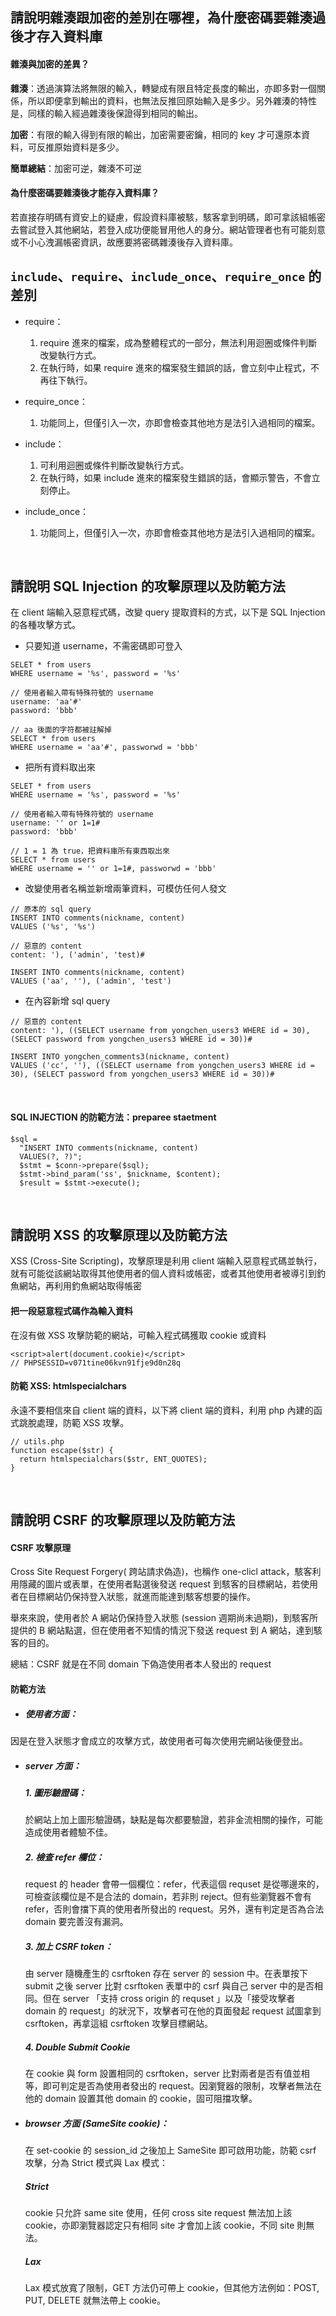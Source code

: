 ## 請說明雜湊跟加密的差別在哪裡，為什麼密碼要雜湊過後才存入資料庫
#### 雜湊與加密的差異？
**雜湊**：透過演算法將無限的輸入，轉變成有限且特定長度的輸出，亦即多對一個關係，所以即便拿到輸出的資料，也無法反推回原始輸入是多少。另外雜湊的特性是，同樣的輸入經過雜湊後保證得到相同的輸出。

**加密**：有限的輸入得到有限的輸出，加密需要密鑰，相同的 key 才可還原本資料，可反推原始資料是多少。

**簡單總結**：加密可逆，雜湊不可逆

#### 為什麼密碼要雜湊後才能存入資料庫？
若直接存明碼有資安上的疑慮，假設資料庫被駭，駭客拿到明碼，即可拿該組帳密去嘗試登入其他網站，若登入成功便能冒用他人的身分。網站管理者也有可能刻意或不小心洩漏帳密資訊，故應要將密碼雜湊後存入資料庫。
<br>

## `include`、`require`、`include_once`、`require_once` 的差別
- require：
  1. require 進來的檔案，成為整體程式的一部分，無法利用迴圈或條件判斷改變執行方式。
  2. 在執行時，如果 require 進來的檔案發生錯誤的話，會立刻中止程式，不再往下執行。

- require_once：
  1. 功能同上，但僅引入一次，亦即會檢查其他地方是法引入過相同的檔案。

- include：
  1. 可利用迴圈或條件判斷改變執行方式。
  2. 在執行時，如果 include 進來的檔案發生錯誤的話，會顯示警告，不會立刻停止。

- include_once：
  1. 功能同上，但僅引入一次，亦即會檢查其他地方是法引入過相同的檔案。
<br>

## 請說明 SQL Injection 的攻擊原理以及防範方法
在 client 端輸入惡意程式碼，改變 query 提取資料的方式，以下是 SQL Injection 的各種攻擊方式。

- 只要知道 username，不需密碼即可登入
```php=
SELET * from users
WHERE username = '%s', password = '%s'

// 使用者輸入帶有特殊符號的 username
username: 'aa'#'
password: 'bbb'

// aa 後面的字符都被註解掉
SELECT * from users
WHERE username = 'aa'#', passworwd = 'bbb'
```

- 把所有資料取出來
```php=
SELET * from users
WHERE username = '%s', password = '%s'

// 使用者輸入帶有特殊符號的 username
username: '' or 1=1#
password: 'bbb'

// 1 = 1 為 true，把資料庫所有東西取出來
SELECT * from users
WHERE username = '' or 1=1#, passworwd = 'bbb'
```

- 改變使用者名稱並新增兩筆資料，可模仿任何人發文
```php=
// 原本的 sql query
INSERT INTO comments(nickname, content)
VALUES ('%s', '%s')

// 惡意的 content
content: '), ('admin', 'test)#

INSERT INTO comments(nickname, content)
VALUES ('aa', ''), ('admin', 'test')
```

- 在內容新增 sql query
```php=
// 惡意的 content
content: '), ((SELECT username from yongchen_users3 WHERE id = 30), (SELECT password from yongchen_users3 WHERE id = 30))#

INSERT INTO yongchen_comments3(nickname, content)
VALUES ('cc', ''), ((SELECT username from yongchen_users3 WHERE id = 30), (SELECT password from yongchen_users3 WHERE id = 30))#
```
<br>

#### SQL INJECTION 的防範方法：preparee staetment
```php=
$sql = 
  "INSERT INTO comments(nickname, content)
  VALUES(?, ?)";
  $stmt = $conn->prepare($sql);
  $stmt->bind_param('ss', $nickname, $content);
  $result = $stmt->execute();
```
<br>

##  請說明 XSS 的攻擊原理以及防範方法
XSS (Cross-Site Scripting)，攻擊原理是利用 client 端輸入惡意程式碼並執行，就有可能從該網站取得其他使用者的個人資料或帳密，或者其他使用者被導引到釣魚網站，再利用釣魚網站取得帳密

#### 把一段惡意程式碼作為輸入資料
在沒有做 XSS 攻擊防範的網站，可輸入程式碼獲取 cookie 或資料

```javascript=
<script>alert(document.cookie)</script>
// PHPSESSID=v071tine06kvn91fje9d0n28q
```

#### 防範 XSS: htmlspecialchars
永遠不要相信來自 client 端的資料，以下將 client 端的資料，利用 php 內建的函式跳脫處理，防範 XSS 攻擊。

```javascript=
// utils.php
function escape($str) {
  return htmlspecialchars($str, ENT_QUOTES);
}
```
<br>

## 請說明 CSRF 的攻擊原理以及防範方法
#### CSRF 攻擊原理
Cross Site Request Forgery( 跨站請求偽造)，也稱作 one-clicl attack，駭客利用隱藏的圖片或表單，在使用者點選後發送 request 到駭客的目標網站，若使用者在目標網站仍保持登入狀態，就進而能達到駭客想要的操作。

舉來來說，使用者於 A 網站仍保持登入狀態 (session 週期尚未過期)，到駭客所提供的 B 網站點選，但在使用者不知情的情況下發送 request 到 A 網站，達到駭客的目的。

總結：CSRF 就是在不同 domain 下偽造使用者本人發出的 request

#### 防範方法
- ##### 使用者方面：
因是在登入狀態才會成立的攻擊方式，故使用者可每次使用完網站後便登出。

- ##### server 方面：
  ##### 1. 圖形驗證碼：
  於網站上加上圖形驗證碼，缺點是每次都要驗證，若非金流相關的操作，可能造成使用者體驗不佳。

  ##### 2. 檢查 refer 欄位：
  request 的 header 會帶一個欄位：refer，代表這個 requset 是從哪邊來的，可檢查該欄位是不是合法的 domain，若非則 reject。但有些瀏覽器不會有 refer，否則會擋下真的使用者所發出的 request。另外，還有判定是否為合法 domain 要完善沒有漏洞。

  ##### 3. 加上 CSRF token：
  由 server 隨機產生的 csrftoken 存在 server 的 session 中。在表單按下 submit 之後 server 比對 csrftoken 表單中的 csrf 與自己 server 中的是否相同。但在 server 「支持 cross origin 的 requset 」以及「接受攻擊者 domain 的 request」的狀況下，攻擊者可在他的頁面發起 request 試圖拿到 csrftoken，再拿這組 csrftoken 攻擊目標網站。

  ##### 4. Double Submit Cookie
  在 cookie 與 form 設置相同的 csrftoken，server 比對兩者是否有值並相等，即可判定是否為使用者發出的 request。因瀏覽器的限制，攻擊者無法在他的 domain 設置其他 domain 的 cookie，固可阻擋攻擊。

- ##### browser 方面 (SameSite cookie)：
  在 set-cookie 的 session_id 之後加上 SameSite 即可啟用功能，防範 csrf 攻擊，分為 Strict 模式與 Lax 模式：

  ##### Strict
  cookie 只允許 same site 使用，任何 cross site request 無法加上該 cookie，亦即瀏覽器認定只有相同 site 才會加上該 cookie，不同 site 則無法。

  ##### Lax
  Lax 模式放寬了限制，GET 方法仍可帶上 cookie，但其他方法例如：POST, PUT, DELETE 就無法帶上 cookie。